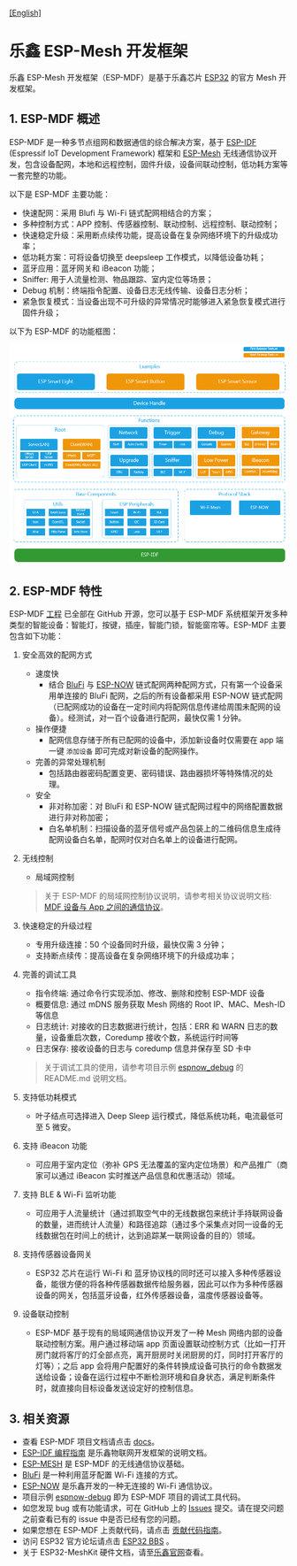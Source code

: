 [[English]](README.md)

# 乐鑫 ESP-Mesh 开发框架

乐鑫 ESP-Mesh 开发框架（ESP-MDF）是基于乐鑫芯片 [ESP32](https://www.espressif.com/zh-hans/products/hardware/esp32/overview) 的官方 Mesh 开发框架。

## 1. ESP-MDF 概述

ESP-MDF 是一种多节点组网和数据通信的综合解决方案，基于 [ESP-IDF](https://github.com/espressif/esp-idf) (Espressif IoT Development Framework) 框架和 [ESP-Mesh](https://esp-idf.readthedocs.io/en/latest/api-guides/mesh.html) 无线通信协议开发，包含设备配网，本地和远程控制，固件升级，设备间联动控制，低功耗方案等一套完整的功能。

以下是 ESP-MDF 主要功能：

* 快速配网：采用 Blufi 与 Wi-Fi 链式配网相结合的方案；
* 多种控制方式：APP 控制、传感器控制、联动控制、远程控制、联动控制；
* 快速稳定升级：采用断点续传功能，提高设备在复杂网络环境下的升级成功率；
* 低功耗方案：可将设备切换至 deepsleep 工作模式，以降低设备功耗；
* 蓝牙应用：蓝牙网关和 iBeacon 功能；
* Sniffer: 用于人流量检测、物品跟踪、室内定位等场景；
* Debug 机制：终端指令配置、设备日志无线传输、设备日志分析；
* 紧急恢复模式：当设备出现不可升级的异常情况时能够进入紧急恢复模式进行固件升级；

以下为 ESP-MDF 的功能框图：

<div align=center>
<img src="docs/_static/esp_mdf_block_diagram.png" width="800">
</div>

## 2. ESP-MDF 特性

ESP-MDF [工程](https://github.com/espressif/esp-mdf) 已全部在 GitHub
开源，您可以基于 ESP-MDF 系统框架开发多种类型的智能设备：智能灯，按键，插座，智能门锁，智能窗帘等。ESP-MDF 主要包含如下功能：

1. 安全高效的配网方式
    * 速度快
        * 结合 [BluFi](https://esp-idf.readthedocs.io/en/latest/api-reference/bluetooth/esp_blufi.html) 与 [ESP-NOW](https://esp-idf.readthedocs.io/en/latest/api-reference/wifi/esp_now.html) 链式配网两种配网方式，只有第一个设备采用单连接的 BluFi 配网，之后的所有设备都采用 ESP-NOW 链式配网（已配网成功的设备在一定时间内将配网信息传递给周围未配网的设备）。经测试，对一百个设备进行配网，最快仅需 1 分钟。
    * 操作便捷
        * 配网信息存储于所有已配网的设备中，添加新设备时仅需要在 app 端一键 `添加设备` 即可完成对新设备的配网操作。
    * 完善的异常处理机制
        * 包括路由器密码配置变更、密码错误、路由器损坏等特殊情况的处理。
    * 安全
        * 非对称加密：对 BluFi 和 ESP-NOW 链式配网过程中的网络配置数据进行非对称加密；
        * 白名单机制：扫描设备的蓝牙信号或产品包装上的二维码信息生成待配网设备白名单，配网时仅对白名单上的设备进行配网。

2. 无线控制
    * 局域网控制

    > 关于 ESP-MDF 的局域网控制协议说明，请参考相关协议说明文档: [MDF 设备与 App 之间的通信协议](docs/zh_CN/application-notes/mdf_lan_protocol_guide_cn.md)。

3. 快速稳定的升级过程
    * 专用升级连接：50 个设备同时升级，最快仅需 3 分钟；
    * 支持断点续传：提高设备在复杂网络环境下的升级成功率；

4. 完善的调试工具
    * 指令终端: 通过命令行实现添加、修改、删除和控制 ESP-MDF 设备
    * 概要信息: 通过 mDNS 服务获取 Mesh 网络的 Root IP、MAC、Mesh-ID 等信息
    * 日志统计: 对接收的日志数据进行统计，包括：ERR 和 WARN 日志的数量，设备重启次数，Coredump 接收个数，系统运行时间等
    * 日志保存: 接收设备的日志与 coredump 信息并保存至 SD 卡中

    > 关于调试工具的使用，请参考项目示例 [espnow_debug](https://github.com/espressif/esp-mdf/tree/master/examples/espnow_debug) 的 README.md 说明文档。

5. 支持低功耗模式
    * 叶子结点可选择进入 Deep Sleep 运行模式，降低系统功耗，电流最低可至 5 微安。

6. 支持 iBeacon 功能
    * 可应用于室内定位（弥补 GPS 无法覆盖的室内定位场景）和产品推广（商家可以通过 iBeacon 实时推送产品信息和优惠活动）领域。

7. 支持 BLE & Wi-Fi 监听功能
    * 可应用于人流量统计（通过抓取空气中的无线数据包来统计手持联网设备的数量，进而统计人流量）和路径追踪（通过多个采集点对同一设备的无线数据包在时间上的统计，达到追踪某一联网设备的目的）领域。

8. 支持传感器设备网关
    * ESP32 芯片在运行 Wi-Fi 和 蓝牙协议栈的同时还可以接入多种传感器设备，能很方便的将各种传感器数据传给服务器，因此可以作为多种传感器设备的网关，包括蓝牙设备，红外传感器设备，温度传感器设备等。

9. 设备联动控制
    * ESP-MDF 基于现有的局域网通信协议开发了一种 Mesh 网络内部的设备联动控制方案。用户通过移动端 app 页面设置联动控制方式（比如一打开房门就将客厅的灯全部点亮，离开厨房时关闭厨房的灯，同时打开客厅的灯等）；之后 app 会将用户配置好的条件转换成设备可执行的命令数据发送给设备；设备在运行过程中不断检测环境和自身状态，满足判断条件时，就直接向目标设备发送设定好的控制信息。

## 3. 相关资源

* 查看 ESP-MDF 项目文档请点击 [docs](docs)。
* [ESP-IDF 编程指南](https://esp-idf.readthedocs.io/en/latest/) 是乐鑫物联网开发框架的说明文档。
* [ESP-MESH](https://esp-idf.readthedocs.io/en/latest/api-guides/mesh.html) 是 ESP-MDF 的无线通信协议基础。
* [BluFi](https://esp-idf.readthedocs.io/en/latest/api-reference/bluetooth/esp_blufi.html) 是一种利用蓝牙配置 Wi-Fi 连接的方式。
* [ESP-NOW](https://esp-idf.readthedocs.io/en/latest/api-reference/wifi/esp_now.html) 是乐鑫开发的一种无连接的 Wi-Fi 通信协议。
* 项目示例 [espnow-debug](https://github.com/espressif/esp-mdf/tree/master/examples/espnow_debug) 即为 ESP-MDF 项目的调试工具代码。
* 如您发现 bug 或有功能请求，可在 GitHub 上的 [Issues](https://github.com/espressif/esp-mdf/issues) 提交。请在提交问题之前查看已有的 issue 中是否已经有您的问题。
* 如果您想在 ESP-MDF 上贡献代码，请点击 [贡献代码指南](docs/zh_CN/contribute/contribute_cn.md)。
* 访问 ESP32 官方论坛请点击 [ESP32 BBS](https://esp32.com/) 。
* 关于 ESP32-MeshKit 硬件文档，请至[乐鑫官网](https://www.espressif.com/zh-hans/support/download/documents?keys=&field_technology_tid%5B%5D=18)查看。
